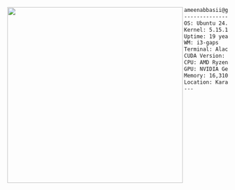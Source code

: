 <p align="left">
  <img src="https://i.imgur.com/r21YxtP.png" width="400" align="left">
</p>

```md
ameenabbasii@github  
-------------------------  
OS: Ubuntu 24.04 LTS  
Kernel: 5.15.167-WSL2
Uptime: 19 years  
WM: i3-gaps  
Terminal: Alacritty  
CUDA Version: 12.8  
CPU: AMD Ryzen 5 5600 (12) @ 3.493GHz  
GPU: NVIDIA GeForce RTX 2080  
Memory: 16,310 MB  
Location: Karachi, Pakistan  
---

